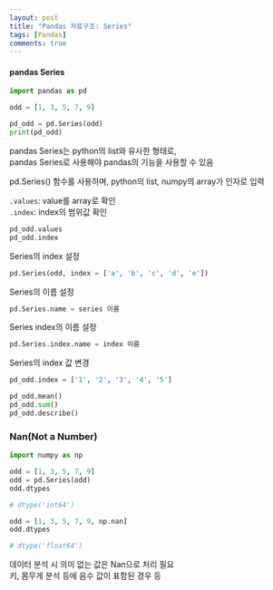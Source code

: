 ```yaml
---
layout: post
title: "Pandas 자료구조: Series"
tags: [Pandas]
comments: true
---
```


#### pandas Series

```python
import pandas as pd

odd = [1, 3, 5, 7, 9]

pd_odd = pd.Series(odd)
print(pd_odd)
```

pandas Series는 python의 list와 유사한 형태로,  
pandas Series로 사용해야 pandas의 기능을 사용할 수 있음

pd.Series() 함수를 사용하며, python의 list, numpy의 array가 인자로 입력 

`.values`: value를 array로 확인  
`.index`: index의 범위값 확인

```python
pd_odd.values
pd_odd.index
```

Series의 index 설정
```python
pd.Series(odd, index = ['a', 'b', 'c', 'd', 'e'])
```
Series의 이름 설정
```python
pd.Series.name = series 이름
```
Series index의 이름 설정
```python
pd.Series.index.name = index 이름
```
Series의 index 값 변경
```python
pd_odd.index = ['1', '2', '3', '4', '5']
```

```python
pd_odd.mean()
pd_odd.sum()
pd_odd.describe()
```



### Nan(Not a Number)

```python
import numpy as np

odd = [1, 3, 5, 7, 9]
odd = pd.Series(odd)
odd.dtypes

# dtype('int64')

odd = [1, 3, 5, 7, 9, np.nan]
odd.dtypes

# dtype('float64')
```

데이터 분석 시 의미 없는 값은 Nan으로 처리 필요  
키, 몸무게 분석 등에 음수 값이 표함된 경우 등
